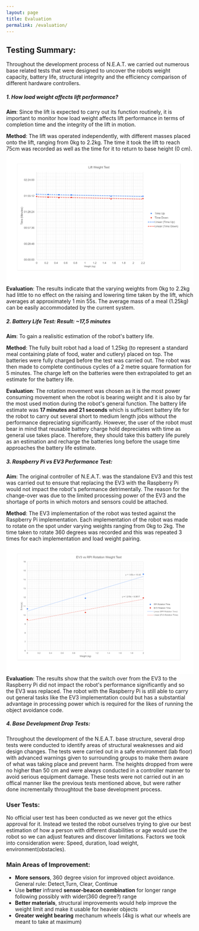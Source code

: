 ```yaml
---
layout: page
title: Evaluation
permalink: /evaluation/
---
```

## Testing Summary:
  Throughout the development process of N.E.A.T. we carried out numerous base related tests that were designed to uncover the robots weight capacity, battery life, structural integrity and the efficiency comparison of different hardware controllers.
  
##### 1. How load weight affects lift performance?
  
  **Aim**: Since the lift is expected to carry out its function routinely, it is important to monitor how load weight affects lift performance in terms of completion time and the integrity of the lift in motion.
  
  **Method**: The lift was operated independently, with different masses placed onto the lift, ranging from 0kg to 2.2kg. The time it took the lift to reach 75cm was recorded as well as the time for it to return to base height (0 cm).
  ![Lift Weight Test](/images/lift_test.png)
  **Evaluation**: The results indicate that the varying weights from 0kg to 2.2kg had little to no effect on the raising and lowering time taken by the lift, which averages at approximately 1 min 55s. The average mass of a meal (1.25kg) can be easily accommodated by the current system.
  
##### 2. Battery Life Test:  Result: ~17,5 minutes
  
  **Aim**: To gain a realisitic estimation of the robot's battery life.
  
  **Method**: The fully built robot had a load of 1.25kg (to represent a standard meal containing plate of food, water and cutlery) placed on top. The batteries were fully charged before the test was carried out. The robot was then made to complete continuous cycles of a 2 metre square formation for 5 minutes. The charge left on the batteries were then extrapolated to get an estimate for the battery life.
  
  **Evaluation**: The rotation movement was chosen as it is the most power consuming movement when the robot is bearing weight and it is also by far the most used motion during the robot's general function. The battery life estimate was **17 minutes and 21 seconds** which is sufficient battery life for the robot to carry out several short to medium length jobs without the performance depreciating significantly. 
  However, the user of the robot must bear in mind that reusable battery charge hold depreciates with time as general use takes place. Therefore, they should take this battery life purely as an estimation and recharge the batteries long before the usage time approaches the battery life estimate. 
  
##### 3. Raspberry Pi vs EV3 Performance Test:
  
  **Aim**: The original controller of N.E.A.T. was the standalone EV3 and this test was carried out to ensure that replacing the EV3 with the Raspberry Pi would not impact the robot's peformance detrimentally. The reason for the change-over was due to the limited processing power of the EV3 and the shortage of ports in which motors and sensors could be attached.
  
  **Method**: The EV3 implementation of the robot was tested against the Raspberry Pi implementation. Each implementation of the robot was made to rotate on the spot under varying weights ranging from 0kg to 2kg. The time taken to rotate 360 degrees was recorded and this was repeated 3 times for each implementation and load weight pairing.
  ![RPI vs EV3 Test](/images/ev3_rpi_test.png)
  **Evaluation**: The results show that the switch over from the EV3 to the Raspberry Pi did not impact the robot's performance significantly and so the EV3 was replaced. The robot with the Raspberry Pi is still able to carry out general tasks like the EV3 implementation could but has a substantial advantage in processing power which is required for the likes of running the object avoidance code.
  
##### 4. Base Development Drop Tests:
  
  Throughout the development of the N.E.A.T. base structure, several drop tests were conducted to identify areas of structural weaknesses and aid design changes. The tests were carried out in a safe environment (lab floor) with advanced warnings given to surrounding groups to make them aware of what was taking place and prevent harm. The heights dropped from were no higher than 50 cm and were always conducted in a controller manner to avoid serious equipment damage. These tests were not carried out in an offical manner like the previous tests mentioned above, but were rather done incrementally throughtout the base development process.

### User Tests: 
  No official user test has been conducted as we never got the ethics approval for it. Instead we tested the robot ourselves trying to give our best estimation of how a person with different disabilities or age would use the robot so we can adjust features and discover limitations. Factors we took into consideration were: Speed, duration, load weight, environment(obstacles).

### Main Areas of Improvement: 

  * **More sensors**, 360 degree vision for improved object avoidance. General rule: Detect,Turn, Clear, Continue
  * Use **better** infrared **sensor-beacon combination** for longer range following possibly with wider(360 degree?) range
  * **Better materials**, structural improvements would help improve the weight limit and make it usable for heavier objects
  * **Greater weight bearing** mechanum wheels (4kg is what our wheels are meant to take at maximum)
  